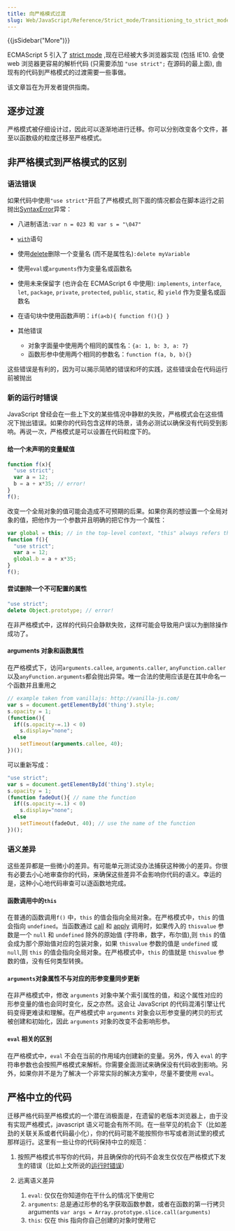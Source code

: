 ```yaml
---
title: 向严格模式过渡
slug: Web/JavaScript/Reference/Strict_mode/Transitioning_to_strict_mode
---
```


{{jsSidebar("More")}}

ECMAScript 5 引入了 [strict mode](/zh-CN/docs/JavaScript/Strict_mode) ,现在已经被大多浏览器实现 (包括 IE10. 会使 web 浏览器更容易的解析代码 (只需要添加 `"use strict";` 在源码的最上面), 由现有的代码到严格模式的过渡需要一些事做。

该文章旨在为开发者提供指南。

## 逐步过渡

严格模式被仔细设计过，因此可以逐渐地进行迁移。你可以分别改变各个文件，甚至以函数级的粒度迁移至严格模式。

## 非严格模式到严格模式的区别

### 语法错误

如果代码中使用`"use strict"`开启了严格模式,则下面的情况都会在脚本运行之前抛出[SyntaxError](/zh-CN/docs/Core_JavaScript_1.5_Guide/SyntaxError)异常：

- 八进制语法`:var n = 023 和 var s = "\047"`
- [`with`](/zh-CN/docs/JavaScript/Reference/Statements/with)语句
- 使用[delete](/zh-CN/docs/JavaScript/Reference/Operators/delete)删除一个变量名 (而不是属性名)`:delete myVariable`
- 使用`eval`或`arguments`作为变量名或函数名
- 使用未来保留字 (也许会在 ECMAScript 6 中使用): `implements`, `interface`, `let`, `package`, `private`, `protected`, `public`, `static`, 和 `yield` 作为变量名或函数名
- 在语句块中使用函数声明：`if(a<b){ function f(){} }`
- 其他错误

  - 对象字面量中使用两个相同的属性名：`{a: 1, b: 3, a: 7}`
  - 函数形参中使用两个相同的参数名：`function f(a, b, b){}`

这些错误是有利的，因为可以揭示简陋的错误和坏的实践，这些错误会在代码运行前被抛出

### 新的运行时错误

JavaScript 曾经会在一些上下文的某些情况中静默的失败，严格模式会在这些情况下抛出错误。如果你的代码包含这样的场景，请务必测试以确保没有代码受到影响。再说一次，严格模式是可以设置在代码粒度下的。

#### 给一个未声明的变量赋值

```js
function f(x){
  "use strict";
  var a = 12;
  b = a + x*35; // error!
}
f();
```

改变一个全局对象的值可能会造成不可预期的后果。如果你真的想设置一个全局对象的值，把他作为一个参数并且明确的把它作为一个属性：

```js
var global = this; // in the top-level context, "this" always refers the global object
function f(){
  "use strict";
  var a = 12;
  global.b = a + x*35;
}
f();
```

#### 尝试删除一个不可配置的属性

```js
"use strict";
delete Object.prototype; // error!
```

在非严格模式中，这样的代码只会静默失败，这样可能会导致用户误以为删除操作成功了。

#### arguments 对象和函数属性

在严格模式下，访问`arguments.callee`, `arguments.caller`, `anyFunction.caller`以及`anyFunction.arguments`都会抛出异常。唯一合法的使用应该是在其中命名一个函数并且重用之

```js
// example taken from vanillajs: http://vanilla-js.com/
var s = document.getElementById('thing').style;
s.opacity = 1;
(function(){
  if((s.opacity-=.1) < 0)
    s.display="none";
  else
    setTimeout(arguments.callee, 40);
})();
```

可以重新写成：

```js
"use strict";
var s = document.getElementById('thing').style;
s.opacity = 1;
(function fadeOut(){ // name the function
  if((s.opacity-=.1) < 0)
    s.display="none";
  else
    setTimeout(fadeOut, 40); // use the name of the function
})();
```

### 语义差异

这些差异都是一些微小的差异。有可能单元测试没办法捕获这种微小的差异。你很有必要去小心地审查你的代码，来确保这些差异不会影响你代码的语义。幸运的是，这种小心地代码审查可以逐函数地完成。

#### 函数调用中的`this`

在普通的函数调用`f()` 中，`this` 的值会指向全局对象。在严格模式中，`this` 的值会指向 `undefined`。当函数通过 [call](/zh-CN/docs/Core_JavaScript_1.5_Reference/Global_Objects/Function/call) 和 [apply](/zh-CN/docs/Core_JavaScript_1.5_Reference/Global_Objects/Function/apply) 调用时，如果传入的 `thisvalue` 参数是一个 `null` 和 `undefined` 除外的原始值 (字符串，数字，布尔值),则 `this` 的值会成为那个原始值对应的包装对象，如果 `thisvalue` 参数的值是 `undefined` 或 `null`,则 `this` 的值会指向全局对象。在严格模式中，`this` 的值就是 `thisvalue` 参数的值，没有任何类型转换。

#### `arguments`对象属性不与对应的形参变量同步更新

在非严格模式中，修改 `arguments` 对象中某个索引属性的值，和这个属性对应的形参变量的值也会同时变化，反之亦然。这会让 JavaScript 的代码混淆引擎让代码变得更难读和理解。在严格模式中 `arguments` 对象会以形参变量的拷贝的形式被创建和初始化，因此 `arguments` 对象的改变不会影响形参。

#### `eval` 相关的区别

在严格模式中，`eval` 不会在当前的作用域内创建新的变量。另外，传入 `eval` 的字符串参数也会按照严格模式来解析。你需要全面测试来确保没有代码收到影响。另外，如果你并不是为了解决一个非常实际的解决方案中，尽量不要使用 `eval`。

## 严格中立的代码

迁移严格代码至严格模式的一个潜在消极面是，在遗留的老版本浏览器上，由于没有实现严格模式，javascript 语义可能会有所不同。在一些罕见的机会下（比如差劲的关联关系或者代码最小化），你的代码可能不能按照你书写或者测试里的模式那样运行。这里有一些让你的代码保持中立的规范：

1. 按照严格模式书写你的代码，并且确保你的代码不会发生仅仅在严格模式下发生的错误（比如上文所说的[运行时错误](#)）
2. 远离语义差异

    1. `eval`: 仅仅在你知道你在干什么的情况下使用它
    2. `arguments`: 总是通过形参的名字获取函数参数，或者在函数的第一行拷贝 arguments
        `var args = Array.prototype.slice.call(arguments)`
    3. `this`: 仅在 this 指向你自己创建的对象时使用它
